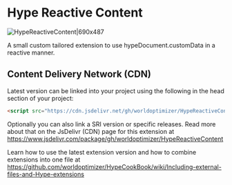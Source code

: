 # Hype Reactive Content

![HypeReactiveContent|690x487](https://playground.maxziebell.de/Hype/ReactiveContent/HypeReactiveContent.jpg)

A small custom tailored extension to use hypeDocument.customData in a reactive manner.


Content Delivery Network (CDN)
--

Latest version can be linked into your project using the following in the head section of your project:

```html
<script src="https://cdn.jsdelivr.net/gh/worldoptimizer/HypeReactiveContent/HypeReactiveContent.min.js"></script>
```
Optionally you can also link a SRI version or specific releases. 
Read more about that on the JsDelivr (CDN) page for this extension at https://www.jsdelivr.com/package/gh/worldoptimizer/HypeReactiveContent

Learn how to use the latest extension version and how to combine extensions into one file at
https://github.com/worldoptimizer/HypeCookBook/wiki/Including-external-files-and-Hype-extensions

